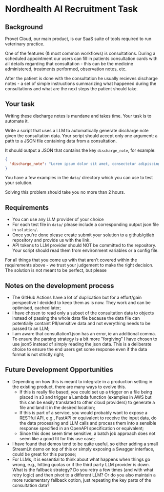 # Nordhealth AI Recruitment Task

## Background

Provet Cloud, our main product, is our SaaS suite of tools required to run veterinary practice.

One of the features (& most common workflows) is consultations. During a scheduled appointment our users can fill in 
patients consultation cards with all details regarding that consultation - this can be the medicine administered, 
treatments performed, observation notes, etc.

After the patient is done with the consultation he usually recieves discharge notes - a set of simple instructions 
summarizing what happened during the consultations and what are the next steps the patient should take.

## Your task

Writing these discharge notes is mundane and takes time. Your task is to automate it.

Write a script that uses a LLM to automatically generate discharge note given the consultation data. Your script should 
accept only one argument: a path to a JSON file containing data from a consultation.

It should output a JSON that contains the key `discharge_note`, for example:

```json
{
  "discharge_note": "Lorem ipsum dolor sit amet, consectetur adipiscing elit, sed do eiusmod tempor incididunt ..."
}
```

You have a few examples in the `data/` directory which you can use to test your solution.

Solving this problem should take you no more than 2 hours.

## Requirements

* You can use any LLM provider of your choice
* For each test file in `data/` please include a corresponding output json file in `solution/`.
* Once you're done please create submit your solution to a github/gitlab repository and provide us with the link.
* API tokens to LLM provider should NOT be committed to the repository. 
  Your script should read them from environment variables or a config file.

For all things that you come up with that aren't covered within the requirements above - we trust your judgement to 
make the right decision. The solution is not meant to be perfect, but please 


## Notes on the development process

- The GitHub Actions have a lot of duplication but for a effort/gain perspective I decided to keep them as is now. They work and can be optimised, cached later;
- I have chosen to read only a subset of the consultation data to objects instead of passing the whole data file because the data file can potentially containt PII/sensitive data and not everything needs to be passed to an LLM;
- I am aware that consultation1.json has an error, ie an additional comma. To ensure the parsing strategy is a bit more "forgiving" I have chosen to use json5 instead of simply reading the json data. This is a deliberate choice to ensure the end users get some response even if the data format is not strictly right;


## Future Development Opportunities

- Depending on how this is meant to integrate in a production setting in the existing product, there are many ways to evolve this. 
  - If this is really file based, you could set up a trigger on a file being placed in s3 and trigger a Lambda function (examples in AWS but this can be easily translated to other cloud providers) to generate a file and land it in the desired location;
  - If this is part of a service, you would probably want to expose a RESTful API, e.g., FastAPI or equivalent to receive the input data, do the data processing and LLM calls and process them into a sensible response specified in an OpenAPI specification or equivalent;
  - Since this does seem time sensitive, a batch job approach does not seem like a good fit for this use case;
- I have found that demos tend to be quite useful, so either adding a small StreamLit demo on top of this or simply exposing a Swagger interface, could be great for this purpose;
- For LLMs, it is essential to think about what happens when things go wrong, e.g., hitting quotas or if the third party LLM provider is down. What is the fallback strategy? Do you retry a few times (and with what retry logic) and then pivot to a different LLM? Or do you also maintain a more rudementary fallback option, just repeating the key parts of the consultation data?